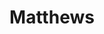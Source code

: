 ---
title: Matthews
name: JN Matthews
group: local
photo: "/uploads/matthews.jpg"
description:
  "**JN Matthews** is a recent graduate of Tufts University, where they studied
  computer science and math.  At MGGG, they work as a computational engineer on a
  variety of projects.  They are interested in the intersection of mathematics
  and civic education, particularly in the area of redistricting.\n"
---